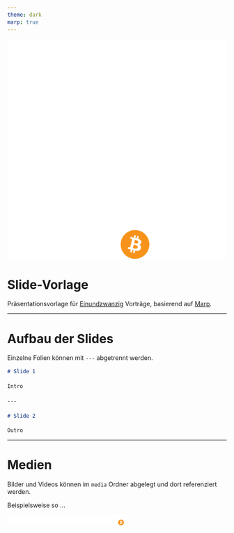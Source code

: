 ```yaml
---
theme: dark
marp: true
---
```


![bg left:40% 80%](./media/einundzwanzig-square-inverted.svg)

# **Slide-Vorlage**

Präsentationsvorlage für [Einundzwanzig](https://einundzwanzig.space/) Vorträge, basierend auf [Marp](https://marp.app/).

---

# Aufbau der Slides

Einzelne Folien können mit `---` abgetrennt werden.

<!-- footer: Hier könnte dein Name stehen -->

```markdown
# Slide 1

Intro

---

# Slide 2

Outro

```

---

# Medien

Bilder und Videos können im `media` Ordner abgelegt und dort referenziert werden.

Beispielsweise so …

![Das Einundzwanzig-Logo](./media/einundzwanzig-horizontal-inverted.svg)
